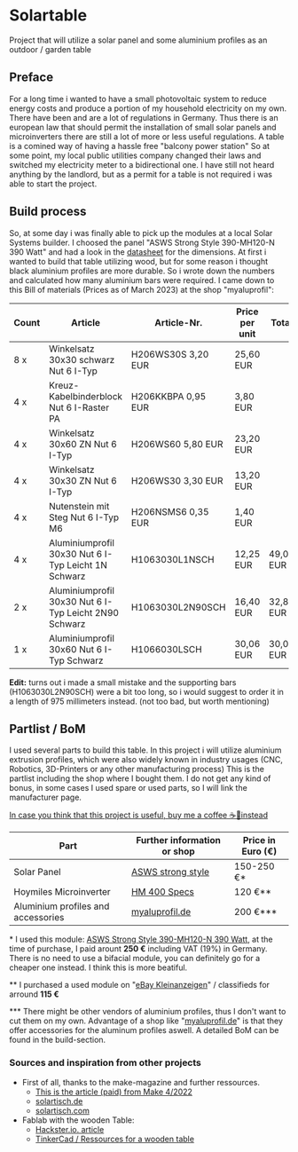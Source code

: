 
# Solartable
Project that will utilize a solar panel and some aluminium profiles as an outdoor / garden table

## Preface
For a long time i wanted to have a small photovoltaic system to reduce energy costs and produce a portion of my household electricity on my own. There have been and are a lot of regulations in Germany. Thus there is an european law that should permit the installation of small solar panels and microinverters there are still a lot of more or less useful regulations. A table is a comined way of having a hassle free "balcony power station"
So at some point, my local public utilities company changed their laws and switched my electricity meter to a bidirectional one. I have still not heard anything by the landlord, but as a permit for a table is not required i was able to start the project.

## Build process
So, at some day i was finally able to pick up the modules at a local Solar Systems builder. I choosed the panel "ASWS Strong Style 390-MH120-N 390 Watt" and had a look in the [datasheet](https://shop.erene.de/media/14/16/0c/1679044263/datenblatt-ASWS-390-MH120N-BG-deutsch.pdf) for the dimensions. At first i wanted to build that table utilizing wood, but for some reason i thought black aluminium profiles are more durable.
So i wrote down the numbers and calculated how many aluminium bars were required.
I came down to this Bill of materials (Prices as of March 2023) at the shop "myaluprofil":


|Count|Article|Article-Nr.|Price per unit|Total|Length|
|-----|---------------------------------------------------|----------------|--------------|-------|-------|
|8 x|Winkelsatz 30x30 schwarz Nut 6 I-Typ|H206WS30S 3,20 EUR|25,60 EUR||
|4 x|Kreuz-Kabelbinderblock Nut 6 I-Raster PA|H206KKBPA 0,95 EUR|3,80 EUR||
|4 x|Winkelsatz 30x60 ZN Nut 6 I-Typ|H206WS60 5,80 EUR|23,20 EUR||
|4 x|Winkelsatz 30x30 ZN Nut 6 I-Typ|H206WS30 3,30 EUR|13,20 EUR||
|4 x|Nutenstein mit Steg Nut 6 I-Typ M6|H206NSMS6 0,35 EUR|1,40 EUR||
|4 x|Aluminiumprofil 30x30 Nut 6 I-Typ Leicht 1N Schwarz|H1063030L1NSCH|12,25 EUR|49,00 EUR|**700 mm**|
|2 x|Aluminiumprofil 30x30 Nut 6 I-Typ Leicht 2N90 Schwarz|H1063030L2N90SCH|16,40 EUR|32,80 EUR|**~~978~~ 975 mm**|
|1 x|Aluminiumprofil 30x60 Nut 6 I-Typ Schwarz|H1066030LSCH|30,06 EUR|30,06 EUR|**1400 mm**|

**Edit:** turns out i made a small mistake and the supporting bars (H1063030L2N90SCH)  were a bit too long, so i would suggest to order it in a length of 975 millimeters instead. (not too bad, but worth mentioning)

## Partlist / BoM
I used several parts to build this table. In this project i will utilize aluminium extrusion profiles, which were also widely known in industry usages (CNC, Robotics, 3D-Printers or any other manufacturing process)
This is the partlist including the shop where I bought them.
I do not get any kind of bonus, in some cases I used spare or used parts, so I will link the manufacturer page.

[In case you think that this project is useful, buy me a coffee ☕🫘instead](https://paypal.me/DSpatz)

|Part|Further information or shop|Price in Euro (€)|
|----|---------------------------|-----------------|
|Solar Panel|[ASWS strong style](https://www.asws-solar.de/solarmodule/strong-style)            |150-250 €*|
|Hoymiles Microinverter|[HM 400 Specs](https://www.hoymiles.com/product/microinverter/hm-300-350-400-eu)|120 €**|
|Aluminium profiles and accessories|[myaluprofil.de](https://www.myaluprofil.de/Aluminiumprofile)|200 €***|

\* I used this module:  <ins>ASWS Strong Style 390-MH120-N 390 Watt</ins>, at the time of purchase, I paid arount **250 €** including VAT (19%) in Germany. There is no need to use a bifacial module, you can definitely go for a cheaper one instead. I think this is more beatiful.

\** I purchased a used module on "[eBay Kleinanzeigen](https://www.ebay-kleinanzeigen.de)" / classifieds for arround **115 €**
 
\*** There might be other vendors of aluminium profiles, thus I don't want to cut them on my own. Advantage of a shop like "[myaluprofil.de](https://www.myaluprofil.de)" is that they offer accessories for the aluminum profiles aswell. A detailed BoM can be found in the build-section.

### Sources and inspiration from other projects
 - First of all, thanks to the make-magazine and further ressources.
    - [This is the article (paid) from Make    4/2022](https://www.heise.de/select/make/2022/4/2215210171328615510)
    - [solartisch.de](solartisch.de)
    - [solartisch.com](solartisch.com)
 - Fablab with the wooden Table:
    - [Hackster.io. article](    https://www.hackster.io/fablabeu/solartisch-91a1d8)
    - [TinkerCad / Ressources for a wooden
   table](https://www.tinkercad.com/things/hHsPlie2SS3-solartisch)